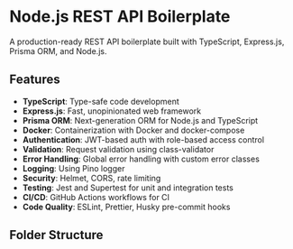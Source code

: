 # Node.js REST API Boilerplate

A production-ready REST API boilerplate built with TypeScript, Express.js, Prisma ORM, and Node.js.

## Features

- **TypeScript**: Type-safe code development
- **Express.js**: Fast, unopinionated web framework
- **Prisma ORM**: Next-generation ORM for Node.js and TypeScript
- **Docker**: Containerization with Docker and docker-compose
- **Authentication**: JWT-based auth with role-based access control
- **Validation**: Request validation using class-validator
- **Error Handling**: Global error handling with custom error classes
- **Logging**: Using Pino logger
- **Security**: Helmet, CORS, rate limiting
- **Testing**: Jest and Supertest for unit and integration tests
- **CI/CD**: GitHub Actions workflows for CI
- **Code Quality**: ESLint, Prettier, Husky pre-commit hooks

## Folder Structure

